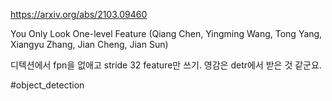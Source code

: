 https://arxiv.org/abs/2103.09460

You Only Look One-level Feature (Qiang Chen, Yingming Wang, Tong Yang, Xiangyu Zhang, Jian Cheng, Jian Sun)

디텍션에서 fpn을 없애고 stride 32 feature만 쓰기. 영감은 detr에서 받은 것 같군요.

#object_detection